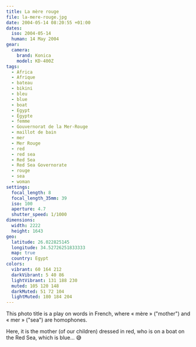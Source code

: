```yaml
---
title: La mère rouge
file: la-mere-rouge.jpg
date: 2004-05-14 08:20:55 +01:00
dates:
  iso: 2004-05-14
  human: 14 May 2004
gear:
  camera:
    brand: Konica
    model: KD-400Z
tags:
  - Africa
  - Afrique
  - bateau
  - bikini
  - bleu
  - blue
  - boat
  - Egypt
  - Égypte
  - femme
  - Gouvernorat de la Mer-Rouge
  - maillot de bain
  - mer
  - Mer Rouge
  - red
  - red sea
  - Red Sea
  - Red Sea Governorate
  - rouge
  - sea
  - woman
settings:
  focal_length: 8
  focal_length_35mm: 39
  iso: 100
  aperture: 4.7
  shutter_speed: 1/1000
dimensions:
  width: 2222
  height: 1643
geo:
  latitude: 26.022825145
  longitude: 34.52726251833333
  map: true
  country: Egypt
colors:
  vibrant: 60 164 212
  darkVibrant: 5 40 86
  lightVibrant: 131 188 230
  muted: 105 120 148
  darkMuted: 51 72 104
  lightMuted: 180 184 204
---
```


This photo title is a play on words in French, where « mère » ("mother") and « mer » ("sea") are homophones.

Here, it is the mother (of our children) dressed in red, who is on a boat on the Red Sea, which is blue… 😅
